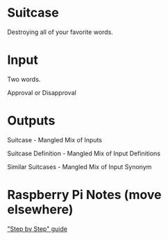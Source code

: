# Suitcase

Destroying all of your favorite words. 

# Input

Two  words. 

Approval or Disapproval

# Outputs

Suitcase - Mangled Mix of Inputs

Suitcase Definition - Mangled Mix of Input Definitions

Similar Suitcases - Mangled Mix of Input Synonym

# Raspberry Pi Notes (move elsewhere)

["Step by Step" guide](https://raspberrypi.stackexchange.com/questions/80070/remote-full-reset-re-install-of-a-raspberry)
